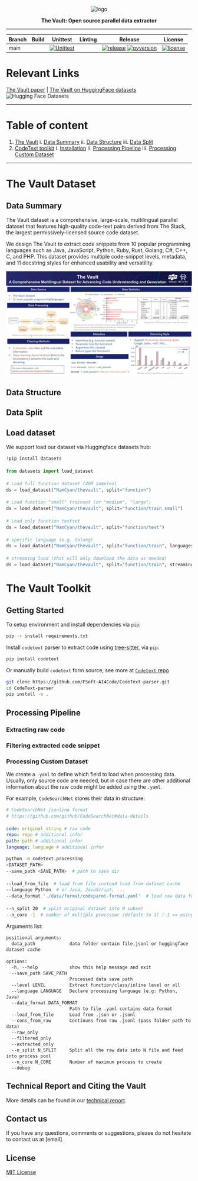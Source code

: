 <div align="center">

<p align="center">
  <img src="https://avatars.githubusercontent.com/u/115590550?s=200&v=4" width="220px" alt="logo">
</p>

**The Vault: Open source parallel data extractor**
__________________________


<!-- Badge start -->
| Branch 	| Build 	| Unittest 	| Linting 	| Release 	| License 	|
|--------	|-------	|----------	|---------	|---------	|---------	|
| main   	|       	| [![Unittest](https://github.com/AI4Code-Research/CodeText-data/actions/workflows/unittest.yml/badge.svg)](https://github.com/AI4Code-Research/CodeText-data/actions/workflows/unittest.yml) |       	| [![release](https://img.shields.io/pypi/v/codetext)](https://pypi.org/project/codetext/) [![pyversion](https://img.shields.io/pypi/pyversions/codetext)](https://pypi.org/project/codetext/)| [![license](https://img.shields.io/github/license/AI4Code-Research/CodeText-data)](https://github.com/AI4Code-Research/CodeText-data/LICENSE.txt) |
<!-- Badge end -->
</div>

# Relevant Links
[The Vault paper](https://arxiv.org) | [The Vault on HuggingFace datasets](https://huggingface.co/datasets?search) <img alt="Hugging Face Datasets" src="https://img.shields.io/badge/-%F0%9F%A4%97%20datasets-blue"> </a >

__________________
# Table of content
1. [The Vault](#the-vault)
  i. [Data Summary](#data-summary)
  ii. [Data Structure](#data-structure)
  iii. [Data Split](#data-split)
2. [CodeText toolkit](#codetext-toolkit)
  i. [Installation](#installation)
  ii. [Processing Pipeline](#processing-pipeline)
  iii. [Processing Custom Dataset](#processing-custom-dataset)

___________
# The Vault Dataset
## Data Summary
The Vault dataset is a comprehensive, large-scale, multilingual parallel dataset that features high-quality code-text pairs derived from The Stack, the largest permissively-licensed source code dataset.

We design The Vault to extract code snippets from 10 popular programming languages such as Java, JavaScript, Python, Ruby, Rust, Golang, C#, C++, C, and PHP. This dataset provides multiple code-snippet levels, metadata, and 11 docstring styles for enhanced usability and versatility.

![Something something](./assets/Poster_The%20Vault.jpg)
## Data Structure

## Data Split

## Load dataset
We support load our dataset via Huggingface datasets hub:

```python
!pip install datasets

from datasets import load_dataset

# Load full function dataset (40M samples)
ds = load_dataset("NamCyan/thevault", split="function")

# Load function "small" trainset (or "medium", "large") 
ds = load_dataset("NamCyan/thevault", split="function/train_small")

# Load only function testset
ds = load_dataset("NamCyan/thevault", split="function/test")

# specific language (e.g. Golang) 
ds = load_dataset("NamCyan/thevault", split="function/train", languages=['Go'])

# streaming load (that will only download the data as needed)
ds = load_dataset("NamCyan/thevault", split="function/train", streaming=True)

```
# The Vault Toolkit
## Getting Started

To setup environment and install dependencies via `pip`:
```bash
pip -r install requirements.txt
```

Install `codetext` parser to extract code using [tree-sitter](https://tree-sitter.github.io/tree-sitter/), via `pip`:
```bash
pip install codetext
```

Or manually build `codetext` form source, see more at [`Codetext` repo](https://github.com/FSoft-AI4Code/CodeText-parser)
```bash
git clone https://github.com/FSoft-AI4Code/CodeText-parser.git
cd CodeText-parser
pip install -e .
```

## Processing Pipeline

### Extracting raw code

### Filtering extracted code snippet

### Processing Custom Dataset
We create a `.yaml` to define which field to load when processing data. Usually, only source code are needed, but in case there are other additional information about the raw code might be added using the `.yaml`.

For example, `CodeSearchNet` stores their data in structure:

```yaml
# CodeSearchNet jsonline format 
# https://github.com/github/CodeSearchNet#data-details

code: original_string # raw code
repo: repo # additional infor
path: path # additional infor
language: language # additional infor
```

```bash
python -m codetext.processing 
<DATASET_PATH>
--save_path <SAVE_PATH>  # path to save dir

--load_from_file  # load from file instead load from dataset cache
--language Python  # or Java, JavaScript, ...
--data_format './data/format/codeparot-format.yaml'  # load raw data format

--n_split 20  # split original dataset into N subset
--n_core -1  # number of multiple processor (default to 1) (-1 == using all core)
```

Arguments list:
```
positional arguments:
  data_path             data folder contain file.jsonl or huggingface dataset cache

options:
  -h, --help            show this help message and exit
  --save_path SAVE_PATH
                        Processed data save path
  --level LEVEL         Extract function/class/inline level or all
  --language LANGUAGE   Declare processing language (e.g: Python, Java)
  --data_format DATA_FORMAT
                        Path to file .yaml contains data format
  --load_from_file      Load from .json or .jsonl
  --cons_from_raw       Continues from raw .jsonl (pass folder path to data)
  --raw_only
  --filtered_only
  --extracted_only
  --n_split N_SPLIT     Split all the raw data into N file and feed into process pool
  --n_core N_CORE       Number of maximum process to create
  --debug
```

## Technical Report and Citing the Vault
More details can be found in our [technical report](https://arxiv.org/abs/). 

<!-- If you're using The Vault or the toolkit in your research or applications, please cite using this BibTeX:
```bibtex
@misc{,
      title={}, 
      author={},
      year={2022},
      eprint={},
      archivePrefix={},
      primaryClass={}
}
```-->

## Contact us
If you have any questions, comments or suggestions, please do not hesitate to contact us at [email].

## License
[MIT License](LICENSE.txt)
